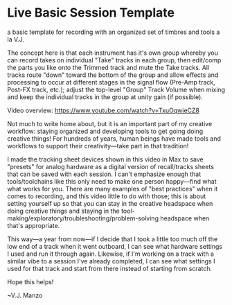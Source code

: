 # Live Basic Session Template
a basic template for recording with an organized set of timbres and tools a la V.J.

The concept here is that each instrument has it's own group whereby you can record takes on individual "Take" tracks in each group, then edit/comp the parts you like onto the Trimmed track and mute the Take tracks. All tracks route "down" toward the bottom of the group and allow effects and processing to occur at different stages in the signal flow (Pre-Amp track, Post-FX track, etc.); adjust the top-level "Group" Track Volume when mixing and keep the individual tracks in the group at unity gain (if possible).

Video overview: https://www.youtube.com/watch?v=TxuOqwieCZ8

Not much to write home about, but it is an important part of my creative workflow: staying organized and developing tools to get going doing creative things! For hundreds of years, human beings have made tools and workflows to support their creativity—take part in that tradition! 

I made the tracking sheet devices shown in this video in Max to save "presets" for analog hardware as a digital version of recall/tracks sheets that can be saved with each session. I can't emphasize enough that tools/toolchains like this only need to make one person happy—find what what works for you. There are many examples of "best practices" when it comes to recording, and this video little to do with those; this is about setting yourself up so that you can stay in the creative headspace when doing creative things and staying in the tool-making/exploratory/troubleshooting/problem-solving headspace when that's appropriate. 

This way—a year from now—if I decide that I took a little too much off the low end of a track when it went outboard, I can see what hardware settings I used and run it through again. Likewise, if I'm working on a track with a similar vibe to a session I've already completed, I can see what settings I used for that track and start from there instead of starting from scratch.

Hope this helps!

~V.J. Manzo

